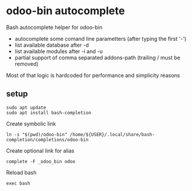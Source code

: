 # odoo-bin autocomplete

Bash autocomplete helper for odoo-bin

- autocomplete some comand line parametters (after typing the first '-')
- list available database after -d
- list available modules after -i and -u
- partial support of comma separated addons-path (trailing / must be removed)

Most of that logic is hardcoded for performance and simplicity reasons

## setup

```
sudo apt update
sudo apt install bash-completion
```

Create symbolic link
```
ln -s "$(pwd)/odoo-bin" /home/${USER}/.local/share/bash-completion/completions/odoo-bin
```

Create optional link for alias
```
complete -F _odoo_bin odoo
```

Reload bash
```
exec bash
```
